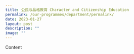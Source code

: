 ```yaml
---
title: 公民与品格教育 Character and Citizenship Education
permalink: /our-programmes/department/permalink/
date: 2023-01-27
layout: post
description: ""
image: ""
---
```

Content
